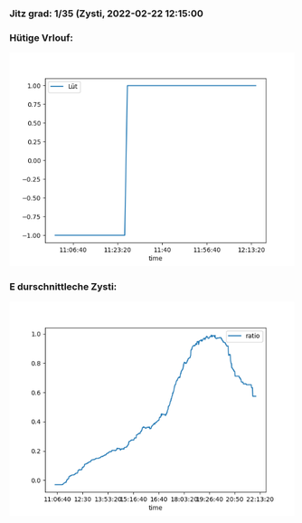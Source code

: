 ### Jitz grad: 1/35 (Zysti, 2022-02-22 12:15:00

### Hütige Vrlouf:
![Graph](Today.png)

### E durschnittleche Zysti:
![Graph](Zysti.png)
